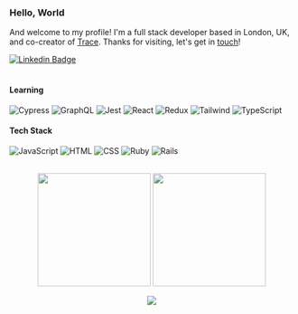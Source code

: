 ### Hello, World

And welcome to my profile! I'm a full stack developer based in London, UK, and co-creator of [Trace](http://www.playtracewith.me/). Thanks for visiting, let's get in [touch](https://www.linkedin.com/in/adrianhards/)!

[![Linkedin Badge](https://img.shields.io/badge/-adrianHards-3A76F0?style=flat&logo=Linkedin&logoColor=white&link=https://www.linkedin.com/in/jlim/)](https://www.linkedin.com/in/adrianhards/)
<br>
<br>

#### Learning
![Cypress](https://img.shields.io/badge/-Cypress-1C1E2E?style=for-the-badge&logo=cypress&logoColor=white&labelColor=03C28E)
![GraphQL](https://img.shields.io/badge/-GraphQL-1C1E2E?style=for-the-badge&logo=graphql&logoColor=white&labelColor=DA0193)
![Jest](https://img.shields.io/badge/-Jest-1C1E2E?style=for-the-badge&logo=jest&logoColor=white&labelColor=14C213)
![React](https://img.shields.io/badge/-React-1C1E2E?style=for-the-badge&logo=react&logoColor=white&labelColor=5ED3F3)
![Redux](https://img.shields.io/badge/-Redux-1C1E2E?style=for-the-badge&logo=redux&logoColor=white&labelColor=7248B6)
![Tailwind](https://img.shields.io/badge/-Tailwind-1C1E2E?style=for-the-badge&logo=tailwindcss&logoColor=white&labelColor=38BDF9)
![TypeScript](https://img.shields.io/badge/-TypeScript-1C1E2E?style=for-the-badge&logo=typescript&logoColor=white&labelColor=2F74C0)



#### Tech Stack
![JavaScript](https://img.shields.io/badge/-JavaScript-1C1E2E?style=for-the-badge&logo=javascript&logoColor=000000&labelColor=F7E01C)
![HTML](https://img.shields.io/badge/-HTML-1C1E2E?style=for-the-badge&logo=html5&logoColor=white&labelColor=FF5622)
![CSS](https://img.shields.io/badge/-CSS-1C1E2E?style=for-the-badge&logo=css3&logoColor=white&labelColor=254BDD)
![Ruby](https://img.shields.io/badge/-Ruby-1C1E2E?style=for-the-badge&logo=ruby&logoColor=white&labelColor=B51505)
![Rails](https://img.shields.io/badge/-Rails-1C1E2E?style=for-the-badge&logo=ruby-on-rails&logoColor=white&labelColor=C60400)
<!-- ![Heroku](https://img.shields.io/badge/-Heroku-1C1E2E?style=for-the-badge&logo=heroku&logoColor=white&labelColor=3A76F0) -->
<!-- ![R](https://img.shields.io/badge/-R-1C1E2E?style=for-the-badge&logo=r&logoColor=white&labelColor=3A76F0) -->
<!-- ![git](https://img.shields.io/badge/-git-1C1E2E?style=for-the-badge&logo=git&logoColor=white&labelColor=3A76F0) -->
<br>

<!-- link to icons: https://github.com/Ileriayo/markdown-badges -->

<div align="center">
<img src="https://github-readme-stats.vercel.app/api/top-langs/?username=adrianhards&theme=radical&title_color=3A76F0&text_color=fff" height="200">
  <img src="https://github-readme-stats.vercel.app/api?username=adrianhards&show_icons=true&theme=radical&title_color=3A76F0&text_color=fff&icon_color=3A76F0" height="200">
</div>

<p align="center">
  <img src="https://visitor-badge.laobi.icu/badge?page_id=adrianhards" id="counter">
</p>


